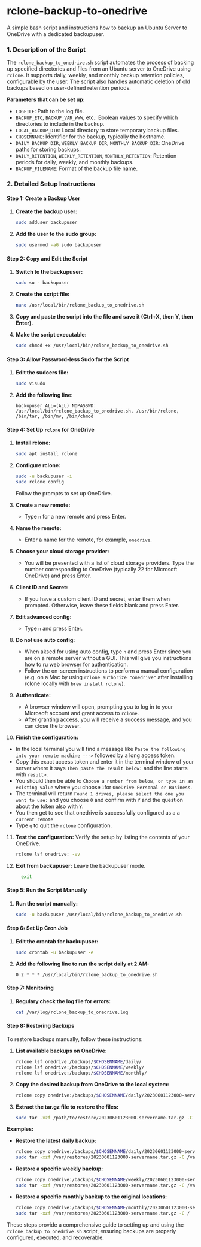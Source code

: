 # rclone-backup-to-onedrive
A simple bash script and instructions how to backup an Ubuntu Server to OneDrive with a dedicated backupuser.

### 1. Description of the Script

The `rclone_backup_to_onedrive.sh` script automates the process of backing up specified directories and files from an Ubuntu server to OneDrive using `rclone`. It supports daily, weekly, and monthly backup retention policies, configurable by the user. The script also handles automatic deletion of old backups based on user-defined retention periods.

**Parameters that can be set up:**
- `LOGFILE`: Path to the log file.
- `BACKUP_ETC`, `BACKUP_VAR_WWW`, etc.: Boolean values to specify which directories to include in the backup.
- `LOCAL_BACKUP_DIR`: Local directory to store temporary backup files.
- `CHOSENNAME`: Identifier for the backup, typically the hostname.
- `DAILY_BACKUP_DIR`, `WEEKLY_BACKUP_DIR`, `MONTHLY_BACKUP_DIR`: OneDrive paths for storing backups.
- `DAILY_RETENTION`, `WEEKLY_RETENTION`, `MONTHLY_RETENTION`: Retention periods for daily, weekly, and monthly backups.
- `BACKUP_FILENAME`: Format of the backup file name.

### 2. Detailed Setup Instructions

#### Step 1: Create a Backup User

1. **Create the backup user:**
   ```bash
   sudo adduser backupuser
   ```

2. **Add the user to the sudo group:**
   ```bash
   sudo usermod -aG sudo backupuser
   ```

#### Step 2: Copy and Edit the Script

1. **Switch to the backupuser:**
   ```bash
   sudo su - backupuser
   ```

2. **Create the script file:**
   ```bash
   nano /usr/local/bin/rclone_backup_to_onedrive.sh
   ```

3. **Copy and paste the script into the file and save it (Ctrl+X, then Y, then Enter).**

4. **Make the script executable:**
   ```bash
   sudo chmod +x /usr/local/bin/rclone_backup_to_onedrive.sh
   ```

#### Step 3: Allow Password-less Sudo for the Script

1. **Edit the sudoers file:**
   ```bash
   sudo visudo
   ```

2. **Add the following line:**
   ```plaintext
   backupuser ALL=(ALL) NOPASSWD: /usr/local/bin/rclone_backup_to_onedrive.sh, /usr/bin/rclone, /bin/tar, /bin/mv, /bin/chmod
   ```

#### Step 4: Set Up `rclone` for OneDrive

1. **Install rclone:**
   ```bash
   sudo apt install rclone
   ```

2. **Configure rclone:**
   ```bash
   sudo -u backupuser -i
   sudo rclone config
   ```
   Follow the prompts to set up OneDrive.

3. **Create a new remote:**
   - Type `n` for a new remote and press Enter.

4. **Name the remote:**
   - Enter a name for the remote, for example, `onedrive`.

5. **Choose your cloud storage provider:**
   - You will be presented with a list of cloud storage providers. Type the number corresponding to OneDrive (typically 22 for Microsoft OneDrive) and press Enter.

6. **Client ID and Secret:**
   - If you have a custom client ID and secret, enter them when prompted. Otherwise, leave these fields blank and press Enter.

7. **Edit advanced config:**
   - Type `n` and press Enter.

8. **Do not use auto config:**
   - When aksed for using auto config, type `n` and press Enter since you are on a remote server without a GUI. This will give you instructions how to ru web browser for authentication.
   - Follow the on-screen instructions to perform a manual configuration (e.g. on a Mac by using `rclone authorize "onedrive"` after installing rclone locally with `brew install rclone`).

9. **Authenticate:**
   - A browser window will open, prompting you to log in to your Microsoft account and grant access to `rclone`.
   - After granting access, you will receive a success message, and you can close the browser.

10. **Finish the configuration:**
   - In the local terminal you will find a message like `Paste the following into your remote machine --->` followed by a long access token.
   - Copy this exact access token and enter it in the terminal window of your server where it says `Then paste the result below:` and the line starts with `result>`.
   - You should then be able to `Choose a number from below, or type in an existing value` where you choose `1`for `OneDrive Personal or Business`.
   - The terminal will return `Found 1 drives, please select the one you want to use:` and you choose `0` and confirm with `Y` and the question about the token also with `Y`.
   - You then get to see that onedrive is successfully configured as a a `current remote`
   - Type `q` to quit the `rclone` configuration.

11. **Test the configuration:**
    Verify the setup by listing the contents of your OneDrive.

      ```bash
      rclone lsf onedrive: -vv
      ```

12. **Exit from backupuser:**
    Leave the backupuser mode.

    ```bash
      exit
      ```

#### Step 5: Run the Script Manually

1. **Run the script manually:**
   ```bash
   sudo -u backupuser /usr/local/bin/rclone_backup_to_onedrive.sh
   ```

#### Step 6: Set Up Cron Job

1. **Edit the crontab for backupuser:**
   ```bash
   sudo crontab -u backupuser -e
   ```

2. **Add the following line to run the script daily at 2 AM:**
   ```plaintext
   0 2 * * * /usr/local/bin/rclone_backup_to_onedrive.sh
   ```

#### Step 7: Monitoring

1. **Regulary check the log file for errors:**
   ```bash
   cat /var/log/rclone_backup_to_onedrive.log
   ```

#### Step 8: Restoring Backups

To restore backups manually, follow these instructions:

1. **List available backups on OneDrive:**
   ```bash
   rclone lsf onedrive:/backups/$CHOSENNAME/daily/
   rclone lsf onedrive:/backups/$CHOSENNAME/weekly/
   rclone lsf onedrive:/backups/$CHOSENNAME/monthly/
   ```

2. **Copy the desired backup from OneDrive to the local system:**
   ```bash
   rclone copy onedrive:/backups/$CHOSENNAME/daily/20230601123000-servername.tar.gz /path/to/restore/
   ```

3. **Extract the tar.gz file to restore the files:**
   ```bash
   sudo tar -xzf /path/to/restore/20230601123000-servername.tar.gz -C /path/to/restore/
   ```

**Examples:**

- **Restore the latest daily backup:**
  ```bash
  rclone copy onedrive:/backups/$CHOSENNAME/daily/20230601123000-servername.tar.gz /var/restores/
  sudo tar -xzf /var/restores/20230601123000-servername.tar.gz -C /var/restores/
  ```

- **Restore a specific weekly backup:**
  ```bash
  rclone copy onedrive:/backups/$CHOSENNAME/weekly/20230601123000-servername.tar.gz /var/restores/
  sudo tar -xzf /var/restores/20230601123000-servername.tar.gz -C /var/restores/
  ```

- **Restore a specific monthly backup to the original locations:**
  ```bash
  rclone copy onedrive:/backups/$CHOSENNAME/monthly/20230601123000-servername.tar.gz /var/restores/
  sudo tar -xzf /var/restores/20230601123000-servername.tar.gz -C /
  ```

These steps provide a comprehensive guide to setting up and using the `rclone_backup_to_onedrive.sh` script, ensuring backups are properly configured, executed, and recoverable.
